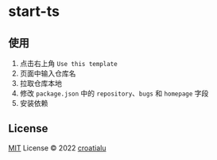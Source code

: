 # start-ts


## 使用
1. 点击右上角 `Use this template`
2. 页面中输入仓库名
3. 拉取仓库本地
4. 修改 `package.json` 中的 `repository`、`bugs` 和 `homepage` 字段
5. 安装依赖 




## License

[MIT](./LICENSE) License © 2022 [croatialu](https://github.com/CroatiaParanoia)

